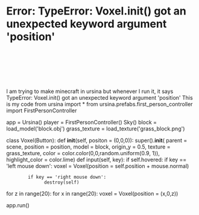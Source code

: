 
# Error: TypeError: Voxel.__init__() got an unexpected keyword argument 'position'

ㅤㅤㅤㅤㅤㅤㅤㅤㅤㅤㅤㅤㅤㅤㅤㅤㅤㅤㅤㅤㅤㅤㅤㅤㅤㅤㅤㅤㅤㅤㅤㅤㅤㅤㅤㅤㅤㅤㅤㅤㅤㅤㅤㅤㅤㅤㅤㅤㅤㅤㅤㅤㅤㅤㅤㅤㅤㅤㅤㅤㅤㅤㅤㅤㅤㅤㅤㅤㅤㅤㅤㅤㅤㅤㅤㅤㅤㅤㅤㅤㅤㅤㅤㅤㅤㅤㅤㅤㅤㅤㅤㅤㅤㅤㅤㅤㅤㅤㅤㅤㅤㅤㅤㅤㅤㅤㅤㅤㅤㅤㅤㅤㅤㅤㅤㅤㅤㅤㅤㅤㅤㅤㅤㅤㅤㅤㅤㅤㅤㅤㅤㅤㅤㅤㅤㅤㅤㅤㅤㅤㅤㅤㅤㅤㅤㅤㅤㅤㅤㅤㅤㅤㅤㅤㅤㅤㅤㅤㅤㅤㅤㅤㅤㅤㅤㅤㅤㅤㅤㅤㅤㅤㅤㅤㅤㅤㅤㅤㅤㅤㅤㅤㅤㅤㅤㅤㅤㅤㅤㅤㅤㅤㅤㅤㅤ
I am trying to make minecraft in ursina but whenever I run it, it says
TypeError: Voxel.init() got an unexpected keyword argument 'position'
This is my code
from ursina import *
from ursina.prefabs.first_person_controller import FirstPersonController

app = Ursina()
player = FirstPersonController()
Sky()
block = load_model('block.obj')
grass_texture = load_texture('grass_block.png')

class Voxel(Button):
      def __init__(self, positon = (0,0,0)):
            super().__init__(
              parent = scene,
              position = position,
              model = block,
              origin_y = 0.5,
              texture = grass_texture,
              color = color.color(0,0,random.uniform(0.9, 1)),
              highlight_color = color.lime)
      def input(self, key):
          if self.hovered:
            if key == 'left mouse down':
              voxel = Voxel(position = self.position + mouse.normal)
              
            if key == 'right mouse down':
                  destroy(self)
                  


for z in range(20):
      for x in range(20):
            voxel = Voxel(position = (x,0,z))


app.run()


        